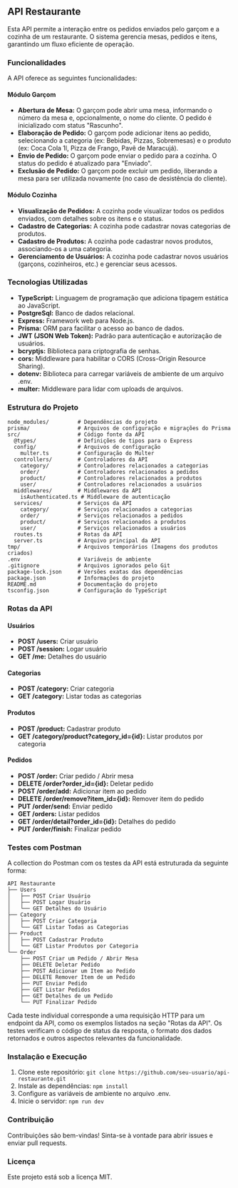## API Restaurante

Esta API permite a interação entre os pedidos enviados pelo garçom e a cozinha de um restaurante. O sistema gerencia mesas, pedidos e itens, garantindo um fluxo eficiente de operação.

### Funcionalidades

A API oferece as seguintes funcionalidades:

#### Módulo Garçom

*   **Abertura de Mesa:** O garçom pode abrir uma mesa, informando o número da mesa e, opcionalmente, o nome do cliente. O pedido é inicializado com status "Rascunho".
*   **Elaboração de Pedido:** O garçom pode adicionar itens ao pedido, selecionando a categoria (ex: Bebidas, Pizzas, Sobremesas) e o produto (ex: Coca Cola 1l, Pizza de Frango, Pavê de Maracujá).
*   **Envio de Pedido:** O garçom pode enviar o pedido para a cozinha. O status do pedido é atualizado para "Enviado".
*   **Exclusão de Pedido:** O garçom pode excluir um pedido, liberando a mesa para ser utilizada novamente (no caso de desistência do cliente).

#### Módulo Cozinha

*   **Visualização de Pedidos:** A cozinha pode visualizar todos os pedidos enviados, com detalhes sobre os itens e o status.
*   **Cadastro de Categorias:** A cozinha pode cadastrar novas categorias de produtos.
*   **Cadastro de Produtos:** A cozinha pode cadastrar novos produtos, associando-os a uma categoria.
*   **Gerenciamento de Usuários:** A cozinha pode cadastrar novos usuários (garçons, cozinheiros, etc.) e gerenciar seus acessos.

### Tecnologias Utilizadas

*   **TypeScript:** Linguagem de programação que adiciona tipagem estática ao JavaScript.
*   **PostgreSql:** Banco de dados relacional.
*   **Express:** Framework web para Node.js.
*   **Prisma:** ORM para facilitar o acesso ao banco de dados.
*   **JWT (JSON Web Token):** Padrão para autenticação e autorização de usuários.
*   **bcryptjs:** Biblioteca para criptografia de senhas.
*   **cors:** Middleware para habilitar o CORS (Cross-Origin Resource Sharing).
*   **dotenv:** Biblioteca para carregar variáveis de ambiente de um arquivo .env.
*   **multer:** Middleware para lidar com uploads de arquivos.

### Estrutura do Projeto

```
node_modules/         # Dependências do projeto
prisma/               # Arquivos de configuração e migrações do Prisma
src/                  # Código fonte da API
  @types/             # Definições de tipos para o Express
  config/             # Arquivos de configuração
    multer.ts         # Configuração do Multer
  controllers/        # Controladores da API
    category/         # Controladores relacionados a categorias
    order/            # Controladores relacionados a pedidos
    product/          # Controladores relacionados a produtos
    user/             # Controladores relacionados a usuários
  middlewares/        # Middlewares da API
    isAuthenticated.ts # Middleware de autenticação
  services/           # Serviços da API
    category/         # Serviços relacionados a categorias
    order/            # Serviços relacionados a pedidos
    product/          # Serviços relacionados a produtos
    user/             # Serviços relacionados a usuários
  routes.ts           # Rotas da API
  server.ts           # Arquivo principal da API
tmp/                  # Arquivos temporários (Imagens dos produtos criados)
.env                  # Variáveis de ambiente
.gitignore            # Arquivos ignorados pelo Git
package-lock.json     # Versões exatas das dependências
package.json          # Informações do projeto
README.md             # Documentação do projeto
tsconfig.json         # Configuração do TypeScript
```

### Rotas da API

#### Usuários

*   **POST /users:** Criar usuário
*   **POST /session:** Logar usuário
*   **GET /me:** Detalhes do usuário

#### Categorias

*   **POST /category:** Criar categoria
*   **GET /category:** Listar todas as categorias

#### Produtos

*   **POST /product:** Cadastrar produto
*   **GET /category/product?category\_id={id}:** Listar produtos por categoria

#### Pedidos

*   **POST /order:** Criar pedido / Abrir mesa
*   **DELETE /order?order\_id={id}:** Deletar pedido
*   **POST /order/add:** Adicionar item ao pedido
*   **DELETE /order/remove?item\_id={id}:** Remover item do pedido
*   **PUT /order/send:** Enviar pedido
*   **GET /orders:** Listar pedidos
*   **GET /order/detail?order\_id={id}:** Detalhes do pedido
*   **PUT /order/finish:** Finalizar pedido

### Testes com Postman

A collection do Postman com os testes da API está estruturada da seguinte forma:

```
API Restaurante
├── Users
│   ├── POST Criar Usuário
│   ├── POST Logar Usuário
│   └── GET Detalhes do Usuário
├── Category
│   ├── POST Criar Categoria
│   └── GET Listar Todas as Categorias
├── Product
│   ├── POST Cadastrar Produto
│   └── GET Listar Produtos por Categoria
└── Order
    ├── POST Criar um Pedido / Abrir Mesa
    ├── DELETE Deletar Pedido
    ├── POST Adicionar um Item ao Pedido
    ├── DELETE Remover Item de um Pedido
    ├── PUT Enviar Pedido
    ├── GET Listar Pedidos
    ├── GET Detalhes de um Pedido
    └── PUT Finalizar Pedido
```

Cada teste individual corresponde a uma requisição HTTP para um endpoint da API, como os exemplos listados na seção "Rotas da API". Os testes verificam o código de status da resposta, o formato dos dados retornados e outros aspectos relevantes da funcionalidade.

### Instalação e Execução

1.  Clone este repositório: `git clone https://github.com/seu-usuario/api-restaurante.git`
2.  Instale as dependências: `npm install`
3.  Configure as variáveis de ambiente no arquivo .env.
4.  Inicie o servidor: `npm run dev`

### Contribuição

Contribuições são bem-vindas! Sinta-se à vontade para abrir issues e enviar pull requests.

### Licença

Este projeto está sob a licença MIT.
